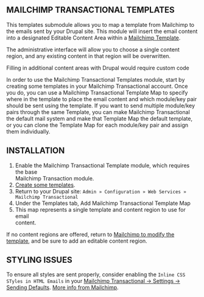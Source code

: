 MAILCHIMP TRANSACTIONAL TEMPLATES
---------------------------------

This templates submodule allows you to map a template from Mailchimp to the 
emails sent by your Drupal site. This module will insert the email content into
a designated Editable Content Area within a [Mailchimp Template](https://mailchimp.com/help/create-editable-content-areas-with-mailchimps-template-language/).

The administrative interface will allow you to choose a single content region, 
and any existing content in that region will be overwritten.

Filling in additional content areas with Drupal would require custom code

In order to use the Mailchimp Transactional Templates module, start by creating 
some templates in your Mailchimp Transactional account. Once you do, you can use
a Mailchimp Transactional Template Map to specify where in the template to place
the email content and which module/key pair should be sent using the template.
If you want to send multiple module/key pairs through the same Template, you
can make Mailchimp Transactional the default mail system and make that Template 
Map the default template, or you can clone the Template Map for each module/key 
pair and assign them individually.

INSTALLATION
------------
1. Enable the Mailchimp Transactional Template module, which requires the base  
Mailchimp Transaction module.
2. [Create some templates](https://mailchimp.com/developer/transactional/docs/templates-dynamic-content/).
3. Return to your Drupal site: 
`Admin » Configuration » Web Services » Mailchimp Transactional`
4. Under the Templates tab, Add Mailchimp Transactional Template Map
5. This map represents a single template and content region to use for email  
content.

If no content regions are offered, return to [Mailchimp to modify the template](https://mailchimp.com/developer/transactional/docs/templates-dynamic-content/#editable-content-areas), and be sure to add an
editable content region.


STYLING ISSUES
--------------

To ensure all styles are sent properly, consider enabling the 
`Inline CSS STyles in HTML Emails` in your 
[Mailchimp Transactional -> Settings -> Sending Defaults](https://mandrillapp.com/settings/sending-options). 
[More info from Mailchimp](https://mailchimp.com/developer/transactional/docs/outbound-email/#inline-css).
